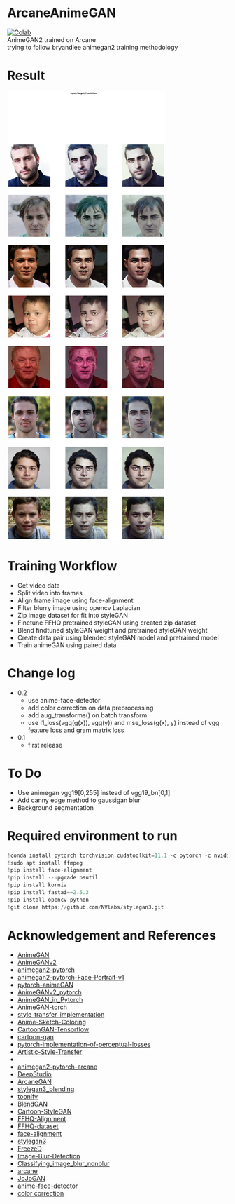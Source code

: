 # ArcaneAnimeGAN
[![Colab](https://colab.research.google.com/assets/colab-badge.svg)](https://colab.research.google.com/drive/1sBnFG9XR0euphD1LLspZOD2hxfyBwooN?usp=sharing)  
AnimeGAN2 trained on Arcane   
trying to follow bryandlee animegan2 training methodology   

  
# Result   
![result](doc/result0.2.png)    

# Training Workflow
- Get video data
- Split video into frames
- Align frame image using face-alignment
- Filter blurry image using opencv Laplacian
- Zip image dataset for fit into styleGAN
- Finetune FFHQ pretrained styleGAN using created zip dataset
- Blend findtuned styleGAN weight and pretrained styleGAN weight 
- Create data pair using blended styleGAN model and pretrained model
- Train animeGAN using paired data
  
# Change log
- 0.2
  - use anime-face-detector 
  - add color correction on data preprocessing
  - add aug_transforms() on batch transform
  - use l1_loss(vgg(g(x)), vgg(y)) and mse_loss(g(x), y) instead of vgg feature loss and gram matrix loss
- 0.1
  - first release
# To Do
- Use animegan vgg19[0,255] instead of vgg19_bn[0,1]
- Add canny edge method to gaussigan blur
- Background segmentation
  
# Required environment to run    
```python
!conda install pytorch torchvision cudatoolkit=11.1 -c pytorch -c nvidia -y
!sudo apt install ffmpeg
!pip install face-alignment
!pip install --upgrade psutil
!pip install kornia
!pip install fastai==2.5.3
!pip install opencv-python
!git clone https://github.com/NVlabs/stylegan3.git
```
  
# Acknowledgement and References  
- [AnimeGAN](https://github.com/TachibanaYoshino/AnimeGAN)  
- [AnimeGANv2](https://github.com/TachibanaYoshino/AnimeGANv2)  
- [animegan2-pytorch](https://github.com/bryandlee/animegan2-pytorch)  
- [animegan2-pytorch-Face-Portrait-v1](https://github.com/bryandlee/animegan2-pytorch/issues/3)  
- [pytorch-animeGAN](https://github.com/ptran1203/pytorch-animeGAN)  
- [AnimeGANv2_pytorch](https://github.com/wan-h/AnimeGANv2_pytorch)  
- [AnimeGAN_in_Pytorch](https://github.com/XuHangkun/AnimeGAN_in_Pytorch)  
- [AnimeGAN-torch](https://github.com/MrVoid918/AnimeGAN-torch)  
- [style_transfer_implementation](https://github.com/Snailpong/style_transfer_implementation)  
- [Anime-Sketch-Coloring](https://github.com/pradeeplam/Anime-Sketch-Coloring-with-Swish-Gated-Residual-UNet)  
- [CartoonGAN-Tensorflow](https://github.com/taki0112/CartoonGAN-Tensorflow)  
- [cartoon-gan](https://github.com/FilipAndersson245/cartoon-gan)  
- [pytorch-implementation-of-perceptual-losses](https://towardsdatascience.com/pytorch-implementation-of-perceptual-losses-for-real-time-style-transfer-8d608e2e9902)  
- [Artistic-Style-Transfer](https://kyounju.tistory.com/3)  
-   
- [animegan2-pytorch-arcane](https://github.com/bryandlee/animegan2-pytorch/issues/17)  
- [DeepStudio](https://github.com/bryandlee/DeepStudio)  
- [ArcaneGAN](https://github.com/Sxela/ArcaneGAN)  
- [stylegan3_blending](https://github.com/Sxela/stylegan3_blending)  
- [toonify](https://github.com/justinpinkney/toonify)  
- [BlendGAN](https://github.com/onion-liu/BlendGAN)  
- [Cartoon-StyleGAN](https://github.com/happy-jihye/Cartoon-StyleGAN)  
- [FFHQ-Alignment](https://github.com/happy-jihye/FFHQ-Alignment)  
- [FFHQ-dataset](https://github.com/NVlabs/ffhq-dataset)
- [face-alignment](https://github.com/1adrianb/face-alignment)  
- [stylegan3](https://github.com/NVlabs/stylegan3)  
- [FreezeD](https://github.com/sangwoomo/FreezeD)  
- [Image-Blur-Detection](https://github.com/priyabagaria/Image-Blur-Detection)  
- [Classifying_image_blur_nonblur](https://github.com/pranavAL/Classifying_image_blur_nonblur)
- [arcane](https://www.netflix.com/kr/title/81435684)
- [JoJoGAN](https://github.com/mchong6/JoJoGAN)
- [anime-face-detector](https://github.com/hysts/anime-face-detector)
- [color correction](https://github.com/luftj/MaRE/blob/4284fe2b3307ca407e87e3b0dbdaa3c1ef646731/simple_cb.py)

